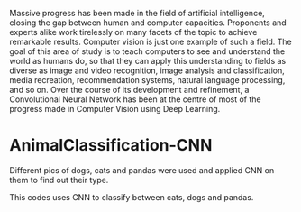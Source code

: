 Massive progress has been made in the field of artificial intelligence, closing the gap between human and computer capacities. Proponents and experts alike work tirelessly on many facets of the topic to achieve remarkable results. Computer vision is just one example of such a field.
The goal of this area of study is to teach computers to see and understand the world as humans do, so that they can apply this understanding to fields as diverse as image and video recognition, image analysis and classification, media recreation, recommendation systems, natural language processing, and so on. Over the course of its development and refinement, a Convolutional Neural Network has been at the centre of most of the progress made in Computer Vision using Deep Learning.

# AnimalClassification-CNN
Different pics of dogs, cats and pandas were used and applied CNN on them to find out their type.

This codes uses CNN to classify between cats, dogs and pandas.
